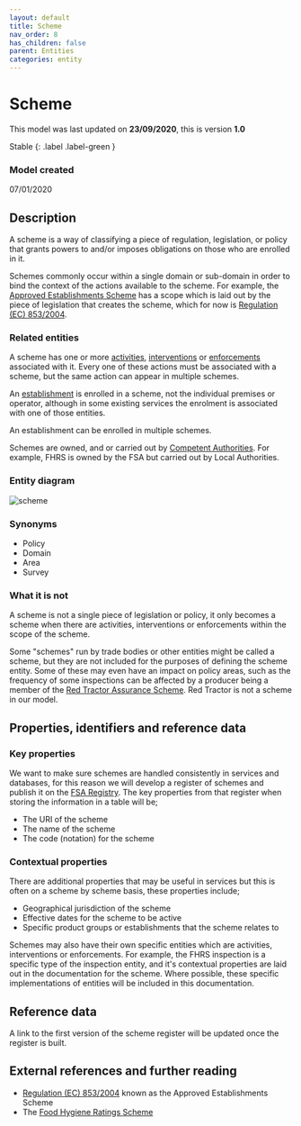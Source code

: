 ```yaml
---
layout: default
title: Scheme
nav_order: 8
has_children: false
parent: Entities
categories: entity
---
```


# Scheme

This model was last updated on **23/09/2020**, this is version **1.0**

Stable
{: .label .label-green }

### Model created
07/01/2020

## Description
A scheme is a way of classifying a piece of regulation, legislation, or policy that grants powers to and/or imposes obligations on those who are enrolled in it.

Schemes commonly occur within a single domain or sub-domain in order to bind the context of the actions available to the scheme. For example, the [Approved Establishments Scheme](https://www.food.gov.uk/business-guidance/approved-food-establishments) has a scope which is laid out by the piece of legislation that creates the scheme, which for now is [Regulation (EC) 853/2004](https://eur-lex.europa.eu/LexUriServ/LexUriServ.do?uri=OJ:L:2004:139:0055:0205:EN:PDF).

### Related entities
A scheme has one or more [activities](/enterprise-data-models/entities/activity.html), [interventions](/enterprise-data-models/entities/intervention.html) or [enforcements](/enterprise-data-models/entities/enforcement.html) associated with it. Every one of these actions must be associated with a scheme, but the same action can appear in multiple schemes.

An [establishment](/enterprise-data-models/entities/establishment.html) is enrolled in a scheme, not the individual premises or operator, although in some existing services the enrolment is associated with one of those entities.

An establishment can be enrolled in multiple schemes.

Schemes are owned, and or carried out by [Competent Authorities](/enterprise-data-models/entities/competent-authority.html). For example, FHRS is owned by the FSA but carried out by Local Authorities.

### Entity diagram
![scheme](/enterprise-data-models/entities/diagrams/Scheme.png)

### Synonyms
*   Policy
*   Domain
*   Area
*   Survey

### What it is not
A scheme is not a single piece of legislation or policy, it only becomes a scheme when there are activities, interventions or enforcements within the scope of the scheme.

Some "schemes" run by trade bodies or other entities might be called a scheme, but they are not included for the purposes of defining the scheme entity. Some of these may even have an impact on policy areas, such as the frequency of some inspections can be affected by a producer being a member of the [Red Tractor Assurance Scheme](https://www.redtractor.org.uk/). Red Tractor is not a scheme in our model.

## Properties, identifiers and reference data

### Key properties
We want to make sure schemes are handled consistently in services and databases, for this reason we will develop a register of schemes and publish it on the [FSA Registry](data.food.gov.uk/codes). The key properties from that register when storing the information in a table will be;

*   The URI of the scheme
*   The name of the scheme
*   The code (notation) for the scheme

### Contextual properties
There are additional properties that may be useful in services but this is often on a scheme by scheme basis, these properties include;

*   Geographical jurisdiction of the scheme
*   Effective dates for the scheme to be active
*   Specific product groups or establishments that the scheme relates to

Schemes may also have their own specific entities which are activities, interventions or enforcements. For example, the FHRS inspection is a specific type of the inspection entity, and it's contextual properties are laid out in the documentation for the scheme. Where possible, these specific implementations of entities will be included in this documentation.

## Reference data
A link to the first version of the scheme register will be updated once the register is built.

## External references and further reading
*   [Regulation (EC) 853/2004](https://eur-lex.europa.eu/LexUriServ/LexUriServ.do?uri=OJ:L:2004:139:0055:0205:EN:PDF) known as the Approved Establishments Scheme
*   The [Food Hygiene Ratings Scheme](https://www.food.gov.uk/safety-hygiene/food-hygiene-rating-scheme)
